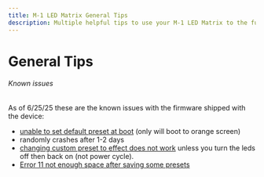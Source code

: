 ```yaml
---
title: M-1 LED Matrix General Tips
description: Multiple helpful tips to use your M-1 LED Matrix to the fullest!
---
```

# General Tips

###### Known issues

As of 6/25/25 these are the known issues with the firmware shipped with the device:

* <a href="https://github.com/MoonModules/WLED-MM/issues/243" target="_blank" rel="noreferrer nofollow noopener">unable to set default preset at boot</a> (only will boot to orange screen)
* randomly crashes after 1-2 days
* <a href="https://github.com/MoonModules/WLED-MM/issues/242" target="_blank" rel="noreferrer nofollow noopener">changing custom preset to effect does not work</a> unless you turn the leds off then back on (not power cycle).
* <a href="https://github.com/MoonModules/WLED-MM/issues/241" target="_blank" rel="noreferrer nofollow noopener">Error 11 not enough space after saving some presets</a>